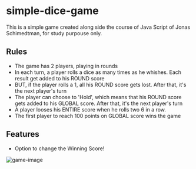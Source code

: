 # simple-dice-game

This is a simple game created along side the course of Java Script of Jonas Schimedtman, for study purpouse only.


## Rules

- The game has 2 players, playing in rounds
- In each turn, a player rolls a dice as many times as he whishes. Each result get added to his ROUND score
- BUT, if the player rolls a 1, all his ROUND score gets lost. After that, it's the next player's turn
- The player can choose to 'Hold', which means that his ROUND score gets added to his GLOBAL score. After that, it's the next player's turn
- A player looses his ENTIRE score when he rolls two 6 in a row.
- The first player to reach 100 points on GLOBAL score wins the game

## Features
- Option to change the Winning Score!

![game-image](https://github.com/sandrolevy/simpledicegame.github.io/blob/master/game-image.png?raw=true)
